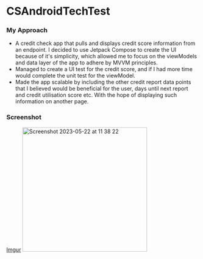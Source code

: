 # CSAndroidTechTest

### My Approach
- A credit check app that pulls and displays credit score information from an endpoint. I decided to use Jetpack Compose to create the UI because of it's simplicity, which allowed me to focus on the viewModels and data layer of the app to adhere by MVVM principles.
- Managed to create a UI test for the credit score, and if I had more time would complete the unit test for the viewModel.
- Made the app scalable by including the other credit report data points that I believed would be beneficial for the user, days until next report and credit utilisation score etc. With the hope of displaying such information on another page.

### Screenshot
[Imgur](https://imgur.com/Pumhlx0)
<img width="327" alt="Screenshot 2023-05-22 at 11 38 22" src="https://github.com/chukaOkoye/CSAndroidTechTest/assets/107400277/6cdd7b4d-5c99-49ea-b1f1-b7ccfabaf2fc">
